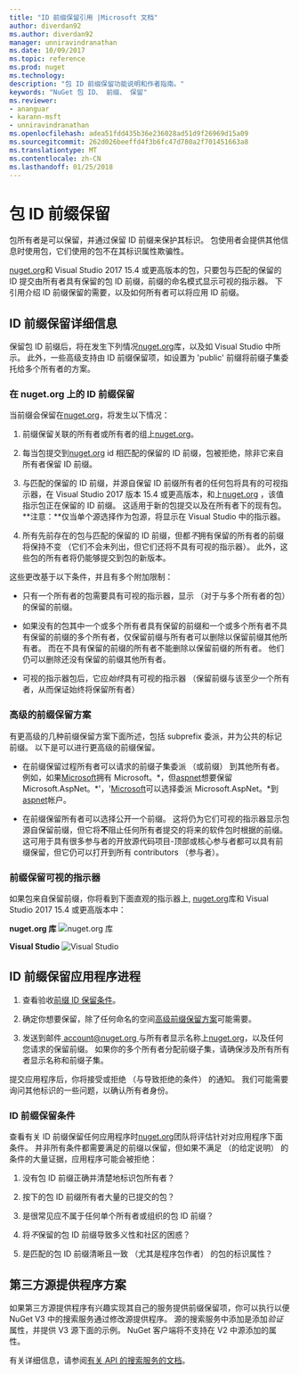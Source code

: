 ```yaml
---
title: "ID 前缀保留引用 |Microsoft 文档"
author: diverdan92
ms.author: diverdan92
manager: unniravindranathan
ms.date: 10/09/2017
ms.topic: reference
ms.prod: nuget
ms.technology: 
description: "包 ID 前缀保留功能说明和作者指南。"
keywords: "NuGet 包 ID、 前缀、 保留"
ms.reviewer:
- ananguar
- karann-msft
- unniravindranathan
ms.openlocfilehash: adea51fdd435b36e236028ad51d9f26969d15a09
ms.sourcegitcommit: 262d026beeffd4f3b6fc47d780a2f701451663a8
ms.translationtype: MT
ms.contentlocale: zh-CN
ms.lasthandoff: 01/25/2018
---
```

# <a name="package-id-prefix-reservation"></a>包 ID 前缀保留

包所有者是可以保留，并通过保留 ID 前缀来保护其标识。 包使用者会提供其他信息时使用包，它们使用的包不在其标识属性欺骗性。 

[nuget.org](https://www.nuget.org/)和 Visual Studio 2017 15.4 或更高版本的包，只要包与匹配的保留的 ID 提交由所有者具有保留的包 ID 前缀，前缀的命名模式显示可视的指示器。 下引用介绍 ID 前缀保留的需要，以及如何所有者可以将应用 ID 前缀。

## <a name="id-prefix-reservation-details"></a>ID 前缀保留详细信息

保留包 ID 前缀后，将在发生下列情况[nuget.org](https://www.nuget.org/)库，以及如 Visual Studio 中所示。 此外，一些高级支持由 ID 前缀保留项，如设置为 'public' 前缀将前缀子集委托给多个所有者的方案。

### <a name="id-prefix-reservation-on-nugetorg"></a>在 nuget.org 上的 ID 前缀保留

当前缀会保留在[nuget.org](https://www.nuget.org/)，将发生以下情况：

1. 前缀保留关联的所有者或所有者的组上[nuget.org](https://www.nuget.org/)。

1. 每当包提交到[nuget.org](https://www.nuget.org/) id 相匹配的保留的 ID 前缀，包被拒绝，除非它来自所有者保留 ID 前缀。

1. 与匹配的保留的 ID 前缀，并源自保留 ID 前缀所有者的任何包将具有的可视指示器，在 Visual Studio 2017 版本 15.4 或更高版本，和上[nuget.org](https://www.nuget.org/) ，该值指示包正在保留的 ID 前缀。 这适用于新的包提交以及在所有者下的现有包。 **注意：**仅当单个源选择作为包源，将显示在 Visual Studio 中的指示器。

1. 所有先前存在的包与匹配的保留的 ID 前缀，但都*不*拥有保留的所有者的前缀将保持不变 （它们不会未列出，但它们还将不具有可视的指示器）。 此外，这些包的所有者将仍能够提交到包的新版本。

这些更改基于以下条件，并且有多个附加限制：

- 只有一个所有者的包需要具有可视的指示器，显示 （对于与多个所有者的包） 的保留的前缀。

- 如果没有的包其中一个或多个所有者具有保留的前缀和一个或多个所有者不具有保留的前缀的多个所有者，仅保留前缀与所有者可以删除以保留前缀其他所有者。 而在不具有保留的前缀的所有者不能删除以保留前缀的所有者。 他们仍可以删除还没有保留的前缀其他所有者。

- 可视的指示器包后，它应*始终*具有可视的指示器 （保留前缀与该至少一个所有者，从而保证始终将保留所有者）

### <a name="advanced-prefix-reservation-scenarios"></a>高级的前缀保留方案

有更高级的几种前缀保留方案下面所述，包括 subprefix 委派，并为公共的标记前缀。 以下是可以进行更高级的前缀保留。 

- 在前缀保留过程所有者可以请求的前缀子集委派 （或前缀） 到其他所有者。 例如，如果[Microsoft](https://www.nuget.org/profiles/microsoft)拥有 Microsoft。\*，但[aspnet](https://www.nuget.org/profiles/aspnet)想要保留 Microsoft.AspNet。\*'，'[Microsoft](https://www.nuget.org/profiles/microsoft)可以选择委派 Microsoft.AspNet。\*到[aspnet](https://www.nuget.org/profiles/aspnet)帐户。

- 在前缀保留所有者可以选择公开一个前缀。 这将仍为它们可视的指示器显示包源自保留前缀，但它将**不**阻止任何所有者提交的将来的软件包时根据的前缀。 这可用于具有很多参与者的开放源代码项目-顶部或核心参与者都可以具有前缀保留，但它仍可以打开到所有 contributors （参与者）。 

### <a name="prefix-reservation-visual-indicator"></a>前缀保留可视的指示器

如果包来自保留前缀，你将看到下面直观的指示器上, [nuget.org](https://www.nuget.org/)库和 Visual Studio 2017 15.4 或更高版本中：

**nuget.org 库**
![nuget.org 库](media/nuget-gallery-reserved-prefix.png)

**Visual Studio**
![Visual Studio](media/visual-studio-reserved-prefix.png)

## <a name="id-prefix-reservation-application-process"></a>ID 前缀保留应用程序进程

1. 查看验收[前缀 ID 保留条件](#id-prefix-reservation-criteria)。

1. 确定你想要保留，除了任何命名的空间[高级前缀保留方案](#advanced-prefix-reservation-scenarios)可能需要。

1. 发送到邮件[ account@nuget.org ](mailto:account@nuget.org)与所有者显示名称上[nuget.org](https://www.nuget.org/)，以及任何您请求的保留前缀。 如果你的多个所有者分配前缀子集，请确保涉及所有所有者显示名称和前缀子集。

提交应用程序后，你将接受或拒绝 （与导致拒绝的条件） 的通知。 我们可能需要询问其他标识的一些问题，以确认所有者身份。

### <a name="id-prefix-reservation-criteria"></a>ID 前缀保留条件

查看有关 ID 前缀保留任何应用程序时[nuget.org](https://www.nuget.org/)团队将评估针对对应用程序下面条件。 并非所有条件都需要满足的前缀以保留，但如果不满足 （的给定说明） 的条件的大量证据，应用程序可能会被拒绝：

1. 没有包 ID 前缀正确并清楚地标识包所有者？

1. 按下的包 ID 前缀所有者大量的已提交的包？

1. 是很常见应不属于任何单个所有者或组织的包 ID 前缀？

1. 将*不*保留的包 ID 前缀导致多义性和社区的困惑？

1. 是匹配的包 ID 前缀清晰且一致 （尤其是程序包作者） 的包的标识属性？

## <a name="third-party-feed-provider-scenarios"></a>第三方源提供程序方案

如果第三方源提供程序有兴趣实现其自己的服务提供前缀保留项，你可以执行以便 NuGet V3 中的搜索服务通过修改源提供程序。 源的搜索服务中添加是添加*验证*属性，并提供 V3 源下面的示例。 NuGet 客户端将不支持在 V2 中源添加的属性。

有关详细信息，请参阅[有关 API 的搜索服务的文档](../api/search-query-service-resource.md)。
